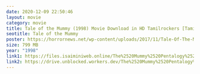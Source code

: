 ```yaml
---
date: 2020-12-09 22:50:46
layout: movie
category: movie
title: Tale of the Mummy (1998) Movie Download in HD Tamilrockers [Tamil and English]
seotitle: Tale of the Mummy
poster: https://horrornews.net/wp-content/uploads/2017/11/Tale-Of-The-Mummy-poster.jpg
size: 799 MB
year: "1998"
link1: https://files.isaiminiweb.online/The%2520Mummy%2520Pentalogy%2520(1998%2520to%25202008)/Tale%2520of%2520the%2520Mummy%2520(1998)%5B720p%2520-%2520BDRip%2520-%2520%5BTamil%2520%2B%2520Eng%5D.mkv?rootId=0AN9zhQ1hps-9Uk9PVA
link2: https://drive.unblocked.workers.dev/The%2520Mummy%2520Pentalogy%2520(1998%2520to%25202008)/Tale%2520of%2520the%2520Mummy%2520(1998)%5B720p%2520-%2520BDRip%2520-%2520%5BTamil%2520%2B%2520Eng%5D.mkv?rootId=0AN9zhQ1hps-9Uk9PVA
---
```

